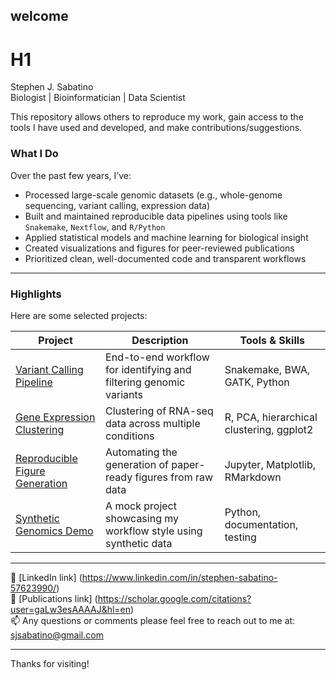 

## welcome
# H1  
Stephen J. Sabatino  
Biologist | Bioinformatician | Data Scientist

This repository allows others to reproduce my work, gain access to the tools I have used and developed, 
and make contributions/suggestions.

### What I Do

Over the past few years, I’ve:
- Processed large-scale genomic datasets (e.g., whole-genome sequencing, variant calling, expression data)
- Built and maintained reproducible data pipelines using tools like `Snakemake`, `Nextflow`, and `R/Python`
- Applied statistical models and machine learning for biological insight
- Created visualizations and figures for peer-reviewed publications
- Prioritized clean, well-documented code and transparent workflows

---

### Highlights

Here are some selected projects:

| Project | Description | Tools & Skills |
|--------|-------------|----------------|
| [Variant Calling Pipeline](https://github.com/sj-sabatino/variant-calling-pipeline) | End-to-end workflow for identifying and filtering genomic variants | Snakemake, BWA, GATK, Python |
| [Gene Expression Clustering](https://github.com/sj-sabatino/expression-clustering) | Clustering of RNA-seq data across multiple conditions | R, PCA, hierarchical clustering, ggplot2 |
| [Reproducible Figure Generation](https://github.com/sj-sabatino/reproducible-figures) | Automating the generation of paper-ready figures from raw data | Jupyter, Matplotlib, RMarkdown |
| [Synthetic Genomics Demo](https://github.com/sj-sabatino/synthetic-genomics) | A mock project showcasing my workflow style using synthetic data | Python, documentation, testing |

---

🔗 [LinkedIn link] (https://www.linkedin.com/in/stephen-sabatino-57623990/)  
🔗 [Publications link] (https://scholar.google.com/citations?user=gaLw3esAAAAJ&hl=en)  
📫 Any questions or comments please feel free to reach out to me at: sjsabatino@gmail.com  

---  

Thanks for visiting!




<!--
**sj-sabatino/sj-sabatino** is a ✨ _special_ ✨ repository because its `README.md` (this file) appears on your GitHub profile.

Here are some ideas to get you started:

- 🔭 I’m currently working on ...
- 🌱 I’m currently learning ...
- 👯 I’m looking to collaborate on ...
- 🤔 I’m looking for help with ...
- 💬 Ask me about ...
- 📫 How to reach me: ...
- 😄 Pronouns: ...
- ⚡ Fun fact: ...
-->
